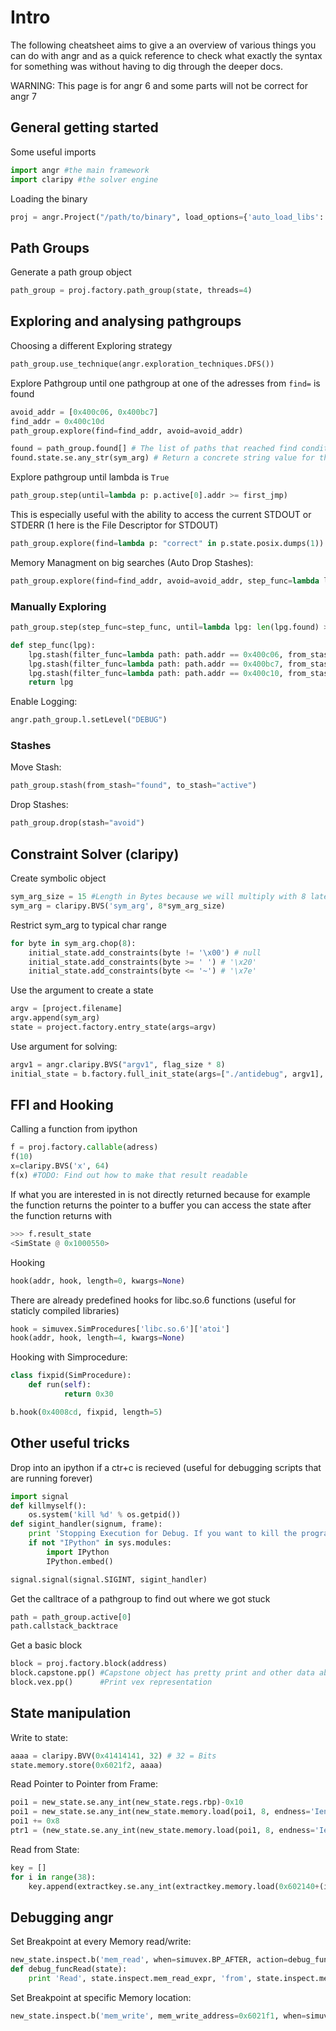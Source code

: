 # Intro

The following cheatsheet aims to give a an overview of various things you can do with angr and as a quick reference to check what exactly the syntax for something was without having to dig through the deeper docs.

WARNING: This page is for angr 6 and some parts will not be correct for angr 7

## General getting started

Some useful imports

```python
import angr #the main framework
import claripy #the solver engine
```

Loading the binary

```python
proj = angr.Project("/path/to/binary", load_options={'auto_load_libs': False} ) # auto_load_libs False for improved performance
```

## Path Groups

Generate a path group object

```python
path_group = proj.factory.path_group(state, threads=4)
```

## Exploring and analysing pathgroups

Choosing a different Exploring strategy

```python
path_group.use_technique(angr.exploration_techniques.DFS())
```

Explore Pathgroup until one pathgroup at one of the adresses from `find=` is found

```python
avoid_addr = [0x400c06, 0x400bc7]
find_addr = 0x400c10d
path_group.explore(find=find_addr, avoid=avoid_addr)
```

```python
found = path_group.found[] # The list of paths that reached find condition from explore
found.state.se.any_str(sym_arg) # Return a concrete string value for the sym arg to reach this state
```

Explore pathgroup until lambda is `True`

```python
path_group.step(until=lambda p: p.active[0].addr >= first_jmp)
```

This is especially useful with the ability to access the current STDOUT or STDERR (1 here is the File Descriptor for STDOUT)

```python
path_group.explore(find=lambda p: "correct" in p.state.posix.dumps(1))
```

Memory Managment on big searches (Auto Drop Stashes):

```python
path_group.explore(find=find_addr, avoid=avoid_addr, step_func=lambda lpg: lpg.drop(stash='avoid'))
```

### Manually Exploring

```python
path_group.step(step_func=step_func, until=lambda lpg: len(lpg.found) > 0)

def step_func(lpg):
    lpg.stash(filter_func=lambda path: path.addr == 0x400c06, from_stash='active', to_stash='avoid')
    lpg.stash(filter_func=lambda path: path.addr == 0x400bc7, from_stash='active', to_stash='avoid')
    lpg.stash(filter_func=lambda path: path.addr == 0x400c10, from_stash='active', to_stash='found')
    return lpg
```

Enable Logging:

```python
angr.path_group.l.setLevel("DEBUG")
```

### Stashes

Move Stash:

```python
path_group.stash(from_stash="found", to_stash="active")
```

Drop Stashes:

```python
path_group.drop(stash="avoid")
```

## Constraint Solver (claripy)

Create symbolic object

```python
sym_arg_size = 15 #Length in Bytes because we will multiply with 8 later
sym_arg = claripy.BVS('sym_arg', 8*sym_arg_size)
```

Restrict sym_arg to typical char range

```python
for byte in sym_arg.chop(8):
    initial_state.add_constraints(byte != '\x00') # null
    initial_state.add_constraints(byte >= ' ') # '\x20'
    initial_state.add_constraints(byte <= '~') # '\x7e'
```

Use the argument to create a state

```python
argv = [project.filename]
argv.append(sym_arg)
state = project.factory.entry_state(args=argv)
```

Use argument for solving:

```python
argv1 = angr.claripy.BVS("argv1", flag_size * 8)
initial_state = b.factory.full_init_state(args=["./antidebug", argv1], add_options=simuvex.o.unicorn, remove_options={simuvex.o.LAZY_SOLVES})
```

## FFI and Hooking

Calling a function from ipython

```python
f = proj.factory.callable(adress)
f(10)
x=claripy.BVS('x', 64)
f(x) #TODO: Find out how to make that result readable
```

If what you are interested in is not directly returned because for example the function returns the pointer to a buffer you can access the state after the function returns with

```python
>>> f.result_state
<SimState @ 0x1000550>
```

Hooking

```python
hook(addr, hook, length=0, kwargs=None)
```

There are already predefined hooks for libc.so.6 functions (useful for staticly compiled libraries)

```python
hook = simuvex.SimProcedures['libc.so.6']['atoi']
hook(addr, hook, length=4, kwargs=None)
```

Hooking with Simprocedure:

```python
class fixpid(SimProcedure):
    def run(self):
            return 0x30

b.hook(0x4008cd, fixpid, length=5)
```

## Other useful tricks

Drop into an ipython if a ctr+c is recieved (useful for debugging scripts that are running forever)

```python
import signal
def killmyself():
    os.system('kill %d' % os.getpid())
def sigint_handler(signum, frame):
    print 'Stopping Execution for Debug. If you want to kill the programm issue: killmyself()'
    if not "IPython" in sys.modules:
        import IPython
        IPython.embed()

signal.signal(signal.SIGINT, sigint_handler)
```

Get the calltrace of a pathgroup to find out where we got stuck

```python
path = path_group.active[0]
path.callstack_backtrace
```

Get a basic block

```python
block = proj.factory.block(address)
block.capstone.pp() #Capstone object has pretty print and other data about the dissassembly
block.vex.pp()      #Print vex representation
```

## State manipulation

Write to state:

```python
aaaa = claripy.BVV(0x41414141, 32) # 32 = Bits
state.memory.store(0x6021f2, aaaa)
```

Read Pointer to Pointer from Frame:

```python
poi1 = new_state.se.any_int(new_state.regs.rbp)-0x10
poi1 = new_state.se.any_int(new_state.memory.load(poi1, 8, endness='Iend_LE'))
poi1 += 0x8
ptr1 = (new_state.se.any_int(new_state.memory.load(poi1, 8, endness='Iend_LE')))
```

Read from State:

```python
key = []
for i in range(38):
    key.append(extractkey.se.any_int(extractkey.memory.load(0x602140+(i*4), 4, endness='Iend_LE')))
```

## Debugging angr

Set Breakpoint at every Memory read/write:

```python
new_state.inspect.b('mem_read', when=simuvex.BP_AFTER, action=debug_funcRead)
def debug_funcRead(state):
    print 'Read', state.inspect.mem_read_expr, 'from', state.inspect.mem_read_address
```

Set Breakpoint at specific Memory location:

```python
new_state.inspect.b('mem_write', mem_write_address=0x6021f1, when=simuvex.BP_AFTER, action=debug_funcWrite)
```
